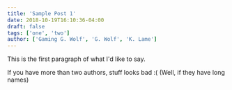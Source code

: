 ```yaml
---
title: 'Sample Post 1'
date: 2018-10-19T16:10:36-04:00
draft: false
tags: ['one', 'two']
author: ['Gaming G. Wolf', 'G. Wolf', 'K. Lame']
---
```


This is the first paragraph of what I'd like to say.

If you have more than two authors, stuff looks bad :( (Well, if they have long names)
